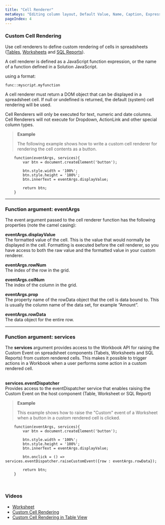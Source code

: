 ```yaml
---
title: "Cell Renderer"
metaKeys: "Editing column layout, Default Value, Name, Caption, Expression, Store Column Binding, Order By, Dropdown Selection, custom parameters, format, formatter"
pageIndex: 4
---
```


### Custom Cell Rendering

Use cell renderers to define custom rendering of cells in spreadsheets ([Tables](../../tables.md), [Worksheets](../../worksheets.md) and [SQL Reports](../../sqlreports.md)).  

A cell renderer is defined as a JavaScript function expression, or the name of a function defined in a Solution JavaScript.

using a format: 

 ```
 func::myscript.myfunction
 ```

A cell renderer must return a DOM object that can be displayed in a spreadsheet cell. If null or undefined is returned, the default (system) cell rendering will be used. 

Cell Renderers will only be executed for text, numeric and date columns. Cell Renderers will not execute for Dropdown, ActionLink and other special column types.
<br/>

> **Example**
>
> The following example shows how to write a custom cell renderer for rendering the cell contents as a button.

        function(eventArgs, services){
            var btn = document.createElement('button');

            btn.style.width = '100%';
            btn.style.height = '100%';
            btn.innerText = eventArgs.displayValue;

            return btn;
        }

---

### Function argument: eventArgs

The event argument passed to the cell renderer function has the following properties (note the camel casing):
<br/>

**eventArgs.displayValue**  
The formatted value of the cell. This is the value that would normally be displayed in the cell. Formatting is executed before the cell renderer, so you have access to both the raw value and the formatted value in your custom renderer.

**eventArgs.rowNum**  
The index of the row in the grid.

**eventArgs.colNum**  
The index of the column in the grid.

**eventArgs.prop**  
The property name of the rowData object that the cell is data bound to. This is usually the column name of the data set, for example “Amount”.

**eventArgs.rowData**  
The data object for the entire row.

---

### Function argument: services

The **services** argument provides access to the Workbook API for raising the Custom Event on spreadsheet components (Tabels, Worksheets and SQL Reports) from custom rendered cells. This makes it possible to trigger actions in a Workbook when a user performs some action in a custom rendered cell.  
<br/>

**services.eventDispatcher**  
Provides access to the eventDispatcher service that enables raising the Custom Event on the host component (Table, Worksheet or SQL Report)

> **Example**
>
> This example shows how to raise the "Custom" event of a Worksheet when a button in a custom rendered cell is clicked.

        function(eventArgs, services){
            var btn = document.createElement('button');

            btn.style.width = '100%';
            btn.style.height = '100%';
            btn.innerText = eventArgs.displayValue;

            btn.onclick = () => services.eventDispatcher.raiseCustomEvent({row : eventArgs.rowData});

            return btn;
        }



<br/>

### Videos
* [Worksheet](../../../videos/worksheet.md)
* [Custom Cell Rendering](https://profitbasedocs.blob.core.windows.net/videos/Spreadsheet%20-%20Column%20Properties%20-%20Custom%20Cell%20Renderer.mp4)
* [Custom Cell Rendering in Table View](https://profitbasedocs.blob.core.windows.net/videos/Table%20View%20-%20Custom%20Cell%20Renderer.mp4)